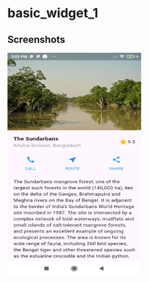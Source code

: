 # basic_widget_1

## Screenshots

<img src="images/screenshot.png" width="300" height="500" alt="Screenshot 1">
